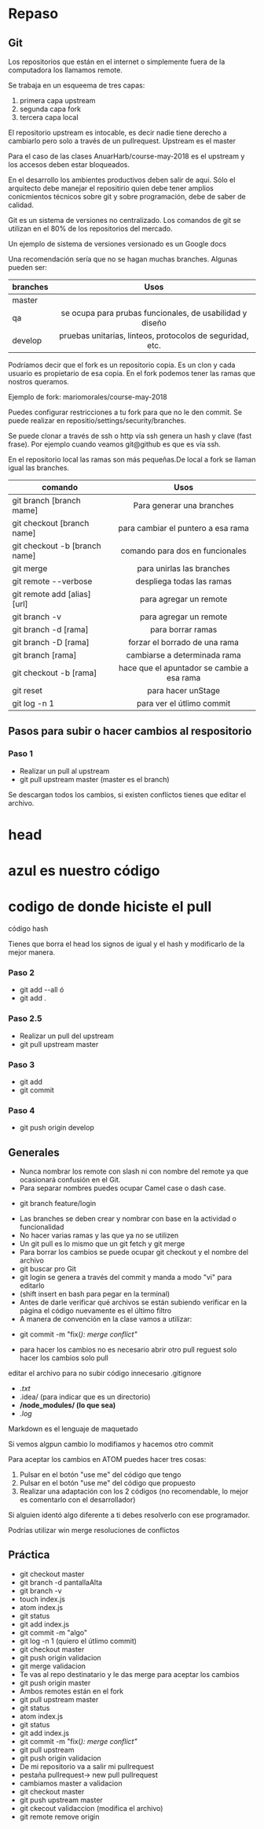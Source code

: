 # Repaso

## Git
Los repositorios que están en el internet o simplemente fuera de la computadora
los llamamos remote.

Se trabaja en un esqueema de tres capas:
1. primera capa upstream
2. segunda capa fork
3. tercera capa local

El repositorio upstream es intocable, es decir nadie tiene derecho a cambiarlo pero solo a través de un pullrequest.
Upstream es el master

Para el caso de las clases AnuarHarb/course-may-2018 es el upstream y los accesos deben estar bloqueados.

En el desarrollo los ambientes productivos deben salir de aqui. Sólo el arquitecto debe manejar el repositirio quien debe tener amplios conicmientos técnicos sobre git y sobre programación, debe de saber de calidad.

Git es un sistema de versiones no centralizado. Los comandos de git se utilizan en el 80% de los repositorios del mercado.

Un ejemplo de sistema de versiones versionado es un Google docs

Una recomendación sería que no se hagan muchas branches. Algunas pueden ser:

| branches  | Usos                                                          |
| ----------|:-------------------------------------------------------------:|
| master    |                                                               |
| qa        | se ocupa para prubas funcionales, de usabilidad y diseño      |
| develop   | pruebas unitarias, linteos, protocolos de seguridad, etc.     |  


Podríamos decir que el fork es un repositorio copia. Es un clon y cada usuario es propietario de esa copia.
En el fork podemos tener las ramas que nostros queramos.

Ejemplo de fork:
mariomorales/course-may-2018

Puedes configurar restricciones a tu fork para que no le den commit. Se puede realizar en
repositio/settings/security/branches.

Se puede clonar a través de ssh o http
vía ssh genera un hash y clave (fast frase). Por ejemplo cuando veamos git@github es que es vía ssh.

En el repositorio local las ramas son más pequeñas.De local a fork se llaman igual las branches.

| comando                        | Usos                                       |
| -------------------------------|:------------------------------------------:|
| git branch [branch mame]       | Para generar una branches                  |
| git checkout [branch name]     | para cambiar el puntero a esa rama         |
| git checkout -b [branch name]  | comando para dos en funcionales            |  
| git merge                      | para unirlas las branches                  |
| git remote --verbose           | despliega todas las ramas                  |  
| git remote add [alias] [url]   | para agregar un remote                     |
| git branch -v                  | para agregar un remote                     |
| git branch -d [rama]           | para borrar ramas                          |
| git branch -D [rama]           | forzar el borrado de una rama              |
| git branch [rama]              | cambiarse a determinada rama               |
| git checkout -b [rama]         | hace que el apuntador se cambie a esa rama |
| git reset                      | para hacer unStage                         |
| git log -n 1                   | para ver el útlimo commit                  |

## Pasos para subir o hacer cambios al respositorio

### Paso 1
 * Realizar un pull al upstream
  * git pull upstream master (master es el branch)

Se descargan todos los cambios, si existen conflictos tienes que editar el archivo.


head
=======
azul es nuestro código
======
codigo de donde hiciste el pull
===========
código hash


Tienes que borra el head los signos de igual y el hash y modificarlo de la mejor manera.

### Paso 2
* git add --all ó
* git add .

### Paso 2.5
* Realizar un pull del upstream
* git pull upstream master

### Paso 3
* git add
* git commit

### Paso 4
* git push origin develop

## Generales
* Nunca nombrar los remote con slash ni con nombre del remote ya que ocasionará confusión en el Git.
* Para separar nombres puedes ocupar Camel case o dash case.
 - git branch feature/login
* Las branches se deben crear y nombrar con base en la actividad o funcionalidad
* No hacer varias ramas y las que ya no se utilizen
* Un git pull es lo mismo que un git fetch y git merge
* Para borrar los cambios se puede ocupar git checkout y el nombre del archivo
* git buscar pro Git
* git login se genera a través del commit y manda a modo "vi" para editarlo
* (shift insert en bash para pegar en la terminal)
* Antes de darle verificar qué archivos se están subiendo verificar en la página el código nuevamente es el último filtro
* A manera de convención en la clase vamos a utilizar:
 - git commit -m "fix(*): merge conflict"*
* para hacer los cambios no es necesario abrir otro pull reguest solo hacer los cambios solo pull

 editar el archivo para no subir código innecesario
 .gitignore
 * *.txt*
 * .idea/ (para indicar que es un directorio)
 * **/node_modules/ (lo que sea)**
 * *.log*

Markdown es el lenguaje de maquetado

Si vemos algpun cambio lo modifiamos y hacemos otro commit

Para aceptar los cambios en ATOM puedes hacer tres cosas:
1. Pulsar en el botón "use me" del código que tengo
2. Pulsar en el botón "use me" del código que propuesto
3. Realizar una adaptación con los 2 códigos (no recomendable, lo mejor es comentarlo con el desarrollador)

Si alguien identó algo diferente a ti debes resolverlo con ese programador.

Podrías utilizar win merge resoluciones de conflictos

## Práctica

* git checkout master
* git branch -d pantallaAlta
* git branch -v
* touch index.js
* atom index.js
* git status
* git add index.js
* git commit -m "algo"
* git log -n 1 (quiero el útlimo commit)
* git checkout master
* git push origin validacion
* git merge validacion
* Te vas al repo destinatario y le das merge para aceptar los cambios
* git push origin master
* Ambos remotes están en el fork
* git pull upstream master
* git status
* atom index.js
* git status
* git add index.js
* git commit -m "fix(*): merge conflict"*
* git pull upstream
* git push origin validacion
* De mi repositorio va a salir mi pullrequest
* pestaña pullrequest-> new pull pullrequest
* cambiamos master a validacion
* git checkout master
* git push upstream master
* git ckecout validaccion (modifica el archivo)
* git remote remove origin
